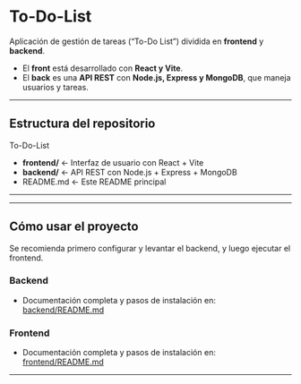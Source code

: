# To-Do-List

Aplicación de gestión de tareas (“To-Do List”) dividida en **frontend** y **backend**.

- El **front** está desarrollado con **React y Vite**.  
- El **back** es una **API REST** con **Node.js, Express y MongoDB**, que maneja usuarios y tareas.

---

##  Estructura del repositorio

To-Do-List
- **frontend/** ← Interfaz de usuario con React + Vite
- **backend/** ← API REST con Node.js + Express + MongoDB
- README.md ← Este README principal

---


---

## Cómo usar el proyecto

Se recomienda primero configurar y levantar el backend, y luego ejecutar el frontend.

### Backend

- Documentación completa y pasos de instalación en:  
  [backend/README.md](back/README.md)

### Frontend

- Documentación completa y pasos de instalación en:  
  [frontend/README.md](front/README.md)

---

